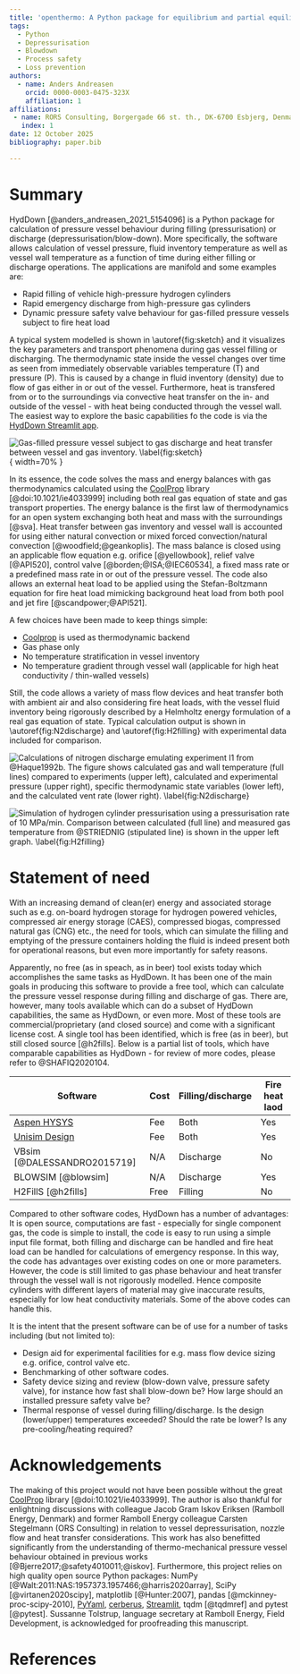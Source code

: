```yaml
---
title: 'openthermo: A Python package for equilibrium and partial equilibrium vessel blowdown'
tags:
  - Python
  - Depressurisation
  - Blowdown
  - Process safety
  - Loss prevention
authors:
  - name: Anders Andreasen
    orcid: 0000-0003-0475-323X
    affiliation: 1
affiliations:
 - name: RORS Consulting, Borgergade 66 st. th., DK-6700 Esbjerg, Denmark
   index: 1
date: 12 October 2025
bibliography: paper.bib

---
```


# Summary
HydDown [@anders_andreasen_2021_5154096] is a Python package for calculation of pressure vessel behaviour during filling (pressurisation) or discharge (depressurisation/blow-down). More specifically, the software allows calculation of vessel pressure, fluid inventory temperature as well as vessel wall temperature as a function of time during either filling or discharge operations. The applications are manifold and some examples are: 

* Rapid filling of vehicle high-pressure hydrogen cylinders
* Rapid emergency discharge from high-pressure gas cylinders
* Dynamic pressure safety valve behaviour for gas-filled pressure vessels subject to fire heat load

A typical system modelled is shown in \autoref{fig:sketch} and it visualizes the key parameters and transport phenomena during gas vessel filling or discharging. The thermodynamic state inside the vessel changes over time as seen from immediately observable variables temperature (T) and pressure (P). This is caused by a change in fluid inventory (density) due to flow of gas either in or out of the vessel. Furthermore, heat is transfered from or to the surroundings via convective heat transfer on the in- and outside of the vessel - with heat being conducted through the vessel wall. The easiest way to explore the basic capabilities fo the code is via the [HydDown Streamlit app](https://share.streamlit.io/andr1976/hyddown/main/scripts/streamlit_app.py).  

![Gas-filled pressure vessel subject to gas discharge and heat transfer between vessel and gas inventory. \label{fig:sketch}](../docs/img/Sketch.png){ width=70% }

In its essence, the code solves the mass and energy balances with gas thermodynamics calculated using the [CoolProp](http://www.coolprop.org/) library [@doi:10.1021/ie4033999] including both real gas equation of state and gas transport properties. The energy balance is the first law of thermodynamics for an open system exchanging both heat and mass with the surroundings [@sva]. Heat transfer between gas inventory and vessel wall is accounted for using either natural convection or mixed forced convection/natural convection [@woodfield;@geankoplis]. The mass balance is closed using an applicable flow equation e.g. orifice  [@yellowbook], relief valve [@API520],  control valve [@borden;@ISA;@IEC60534], a fixed mass rate or a predefined mass rate in or out of the pressure vessel. 
The code also allows an external heat load to be applied using the Stefan-Boltzmann equation for fire heat load mimicking background heat load from both pool and jet fire [@scandpower;@API521].

A few choices have been made to keep things simple:

- [Coolprop](http://www.coolprop.org/) is used as thermodynamic backend
- Gas phase only
- No temperature stratification in vessel inventory
- No temperature gradient through vessel wall (applicable for high heat conductivity / thin-walled vessels)

Still, the code allows a variety of mass flow devices and heat transfer both with ambient air and also considering fire heat loads, with the vessel fluid inventory being rigorously described by a Helmholtz energy formulation of a real gas equation of state. Typical calculation output is shown in \autoref{fig:N2discharge} and \autoref{fig:H2filling} with experimental data included for comparison. 

![Calculations of nitrogen discharge emulating experiment I1 from @Haque1992b. The figure shows calculated gas and wall temperature (full lines) compared to experiments (upper left), calculated and experimental pressure (upper right), specific thermodynamic state variables (lower left), and the calculated vent rate (lower right). \label{fig:N2discharge}](../docs/img/N2_filling.png)

![Simulation of hydrogen cylinder pressurisation using a pressurisation rate of 10 MPa/min. Comparison between calculated (full line) and measured gas temperature from @STRIEDNIG (stipulated line) is shown in the upper left graph. \label{fig:H2filling}](../docs/img/Striednig_fillingH2_10MPa_min.png)

# Statement of need
With an increasing demand of clean(er) energy and associated storage such as e.g. on-board hydrogen storage for hydrogen powered vehicles, compressed air energy storage (CAES), compressed biogas, compressed natural gas (CNG) etc., the need for tools, which can simulate the filling and emptying of the pressure containers holding the fluid is indeed present both for operational reasons, but even more importantly for safety reasons. 

Apparently, no free (as in speach, as in beer) tool exists today which accomplishes the same tasks as HydDown. It has been one of the main goals in producing this software to provide a free tool, which can calculate the pressure vessel response during filling and discharge of gas. There are, however, many tools available which can do a subset of HydDown capabilities, the same as HydDown, or even more. Most of these tools are commercial/proprietary (and closed source) and come with a significant license cost. A single tool has been identified, which is free (as in beer), but still closed source [@h2fills]. Below is a partial list of tools, which have comparable capabilities as HydDown - for review of more codes, please refer to @SHAFIQ2020104.  

| Software                      | Cost                  |  Filling/discharge    | Fire heat laod    |
|-------------------------------|-----------------------|-----------------------|-------------------|
| [Aspen HYSYS](https://www.aspentech.com/en/products/engineering/aspen-hysys)                  |  Fee           |  Both                 | Yes               |
| [Unisim Design](https://www.honeywellprocess.com/en-US/online_campaigns/connected_plant/Pages/process-simulation.html)                 |  Fee           |  Both                 | Yes               |
| VBsim [@DALESSANDRO2015719]   |  N/A             |  Discharge            | No                |
| BLOWSIM [@blowsim]            |  N/A             |  Discharge            | Yes               |
| H2FillS [@h2fills]            |  Free            |  Filling              | No                |

Compared to other software codes, HydDown has a number of advantages: It is open source, computations are fast - especially for single component gas, the code is simple to install, the code is easy to run using a simple input file format, both filling and discharge can be handled and fire heat load can be handled for calculations of emergency response. In this way, the code has advantages over existing codes on one or more parameters. However, the code is still limited to gas phase behaviour and heat transfer through the vessel wall is not rigorously modelled. Hence composite cylinders with different layers of material may give inaccurate results, especially for low heat conductivity materials. Some of the above codes can handle this.   

It is the intent that the present software can be of use for a number of tasks including (but not limited to):

* Design aid for experimental facilities for e.g. mass flow device sizing e.g. orifice, control valve etc. 
* Benchmarking of other software codes. 
* Safety device sizing and review (blow-down valve, pressure safety valve), for instance how fast shall blow-down be? How large should an installed pressure safety valve be?
* Thermal response of vessel during filling/discharge. Is the design (lower/upper) temperatures exceeded? Should the rate be lower? Is any pre-cooling/heating required? 

# Acknowledgements
The making of this project would not have been possible without the great [CoolProp](http://www.coolprop.org/) library [@doi:10.1021/ie4033999]. The author is also thankful for enlightning discussions with colleague Jacob Gram Iskov Eriksen (Ramboll Energy, Denmark) and former Ramboll Energy colleague Carsten Stegelmann (ORS Consulting) in relation to vessel depressurisation, nozzle flow and heat transfer considerations. This work has also benefitted significantly from the understanding of thermo-mechanical pressure vessel behaviour obtained in previous works [@Bjerre2017;@safety4010011;@iskov]. Furthermore, this project relies on high quality open source Python packages: NumPy [@Walt:2011:NAS:1957373.1957466;@harris2020array], SciPy [@virtanen2020scipy], matplotlib [@Hunter:2007], pandas [@mckinney-proc-scipy-2010], [PyYaml](https://pyyaml.org/wiki/PyYAMLDocumentation), [cerberus](https://docs.python-cerberus.org/en/stable/), [Streamlit](https://streamlit.io/), tqdm [@tqdmref] and pytest [@pytest]. Sussanne Tolstrup, language secretary at Ramboll Energy, Field Development, is acknowledged for proofreading this manuscript. 

# References
